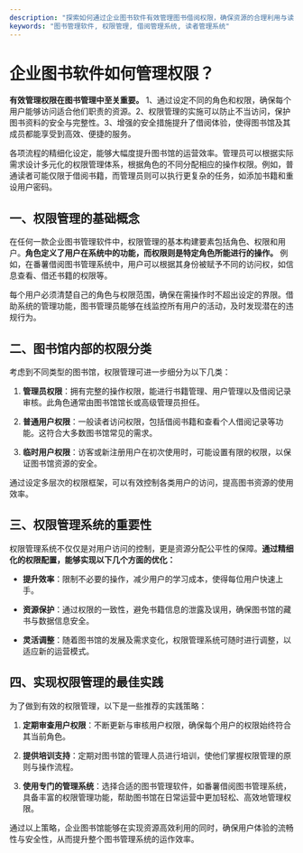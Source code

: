 ```yaml
---
description: "探索如何通过企业图书软件有效管理图书借阅权限，确保资源的合理利用与读者的顺畅体验。"
keywords: "图书管理软件, 权限管理, 借阅管理系统, 读者管理系统"
---
```

# 企业图书软件如何管理权限？

**有效管理权限在图书管理中至关重要。** 1、通过设定不同的角色和权限，确保每个用户能够访问适合他们职责的资源。2、权限管理的实施可以防止不当访问，保护图书资料的安全与完整性。3、增强的安全措施提升了借阅体验，使得图书馆及其成员都能享受到高效、便捷的服务。

各项流程的精细化设定，能够大幅度提升图书馆的运营效率。管理员可以根据实际需求设计多元化的权限管理体系，根据角色的不同分配相应的操作权限。例如，普通读者可能仅限于借阅书籍，而管理员则可以执行更复杂的任务，如添加书籍和重设用户密码。

## 一、权限管理的基础概念

在任何一款企业图书管理软件中，权限管理的基本构建要素包括角色、权限和用户。**角色定义了用户在系统中的功能，而权限则是特定角色所能进行的操作。** 例如，在番薯借阅图书管理系统中，用户可以根据其身份被赋予不同的访问权，如信息查看、借还书籍的权限等。

每个用户必须清楚自己的角色与权限范围，确保在需操作时不超出设定的界限。借助系统的管理功能，图书管理员能够在线监控所有用户的活动，及时发现潜在的违规行为。

## 二、图书馆内部的权限分类

考虑到不同类型的图书馆，权限管理可进一步细分为以下几类：

1. **管理员权限**：拥有完整的操作权限，能进行书籍管理、用户管理以及借阅记录审核。此角色通常由图书馆馆长或高级管理员担任。
   
2. **普通用户权限**：一般读者访问权限，包括借阅书籍和查看个人借阅记录等功能。这符合大多数图书馆常见的需求。

3. **临时用户权限**：访客或新注册用户在初次使用时，可能设置有限的权限，以保证图书馆资源的安全。

通过设定多层次的权限框架，可以有效控制各类用户的访问，提高图书资源的使用效率。

## 三、权限管理系统的重要性

权限管理系统不仅仅是对用户访问的控制，更是资源分配公平性的保障。**通过精细化的权限配置，能够实现以下几个方面的优化：**

- **提升效率**：限制不必要的操作，减少用户的学习成本，使得每位用户快速上手。
  
- **资源保护**：通过权限的一致性，避免书籍信息的泄露及误用，确保图书馆的藏书与数据信息安全。

- **灵活调整**：随着图书馆的发展及需求变化，权限管理系统可随时进行调整，以适应新的运营模式。

## 四、实现权限管理的最佳实践

为了做到有效的权限管理，以下是一些推荐的实践策略：

1. **定期审查用户权限**：不断更新与审核用户权限，确保每个用户的权限始终符合其当前角色。

2. **提供培训支持**：定期对图书馆的管理人员进行培训，使他们掌握权限管理的原则与操作流程。

3. **使用专门的管理系统**：选择合适的图书管理软件，如番薯借阅图书管理系统，具备丰富的权限管理功能，帮助图书馆在日常运营中更加轻松、高效地管理权限。

通过以上策略，企业图书馆能够在实现资源高效利用的同时，确保用户体验的流畅性与安全性，从而提升整个图书管理系统的运作效率。
